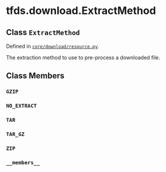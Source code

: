 <div itemscope itemtype="http://developers.google.com/ReferenceObject">
<meta itemprop="name" content="tfds.download.ExtractMethod" />
<meta itemprop="path" content="Stable" />
<meta itemprop="property" content="GZIP"/>
<meta itemprop="property" content="NO_EXTRACT"/>
<meta itemprop="property" content="TAR"/>
<meta itemprop="property" content="TAR_GZ"/>
<meta itemprop="property" content="ZIP"/>
<meta itemprop="property" content="__members__"/>
</div>

# tfds.download.ExtractMethod

## Class `ExtractMethod`





Defined in [`core/download/resource.py`](https://github.com/tensorflow/datasets/tree/master/tensorflow_datasets/core/download/resource.py).

The extraction method to use to pre-process a downloaded file.

## Class Members

<h3 id="GZIP"><code>GZIP</code></h3>

<h3 id="NO_EXTRACT"><code>NO_EXTRACT</code></h3>

<h3 id="TAR"><code>TAR</code></h3>

<h3 id="TAR_GZ"><code>TAR_GZ</code></h3>

<h3 id="ZIP"><code>ZIP</code></h3>

<h3 id="__members__"><code>__members__</code></h3>

